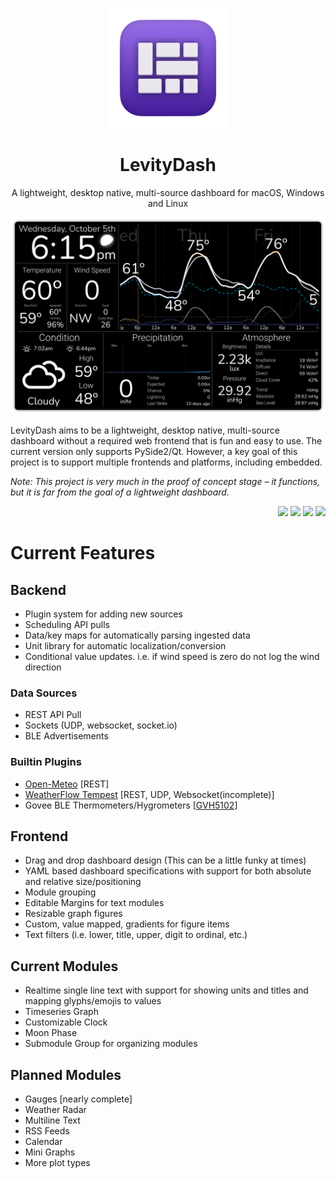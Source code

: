 <div>
	<p align="center">
   <img src="docs/_images/favicons/android-chrome-192x192.png" alt="Logo">
  </p>
	<h1 align="center" color="505050">
		<strong><b>LevityDash</b></strong>
	</h1>
  <p align="center">
  	A lightweight, desktop native, multi-source dashboard for macOS, Windows and Linux
  </p>

<picture>
	<source srcset="docs/_images/screenshot-readme.webp" type="image/webp">
	<source srcset="docs/_images/screenshot-readme.avif" type="image/avif">
	<img alt="Screenshot" src="docs/_images/screenshot-readme.png">
</picture>

</div>

LevityDash aims to be a lightweight, desktop native, multi-source dashboard without a required web frontend that is fun and easy to use. The current version only supports PySide2/Qt. However, a key goal of this project is to support
multiple frontends and
platforms, including embedded.

*Note: This project is very much in the proof of concept stage – it functions, but it is far from the goal of a lightweight dashboard.*

<p align="right">
<img src="https://img.shields.io/badge/license-MIT-blueviolet">
<img src="https://img.shields.io/badge/Python-3.11-blueviolet">
<img src="https://img.shields.io/badge/aiohttp-3.6-blueviolet">
<img src="https://img.shields.io/badge/PySide6-6.4-blueviolet">

</p>

# Current Features

## Backend

- Plugin system for adding new sources
- Scheduling API pulls
- Data/key maps for automatically parsing ingested data
- Unit library for automatic localization/conversion
- Conditional value updates. i.e. if wind speed is zero do not log the wind direction

### Data Sources

- REST API Pull
- Sockets (UDP, websocket, socket.io)
- BLE Advertisements

### Builtin Plugins

- [Open-Meteo](https://open-meteo.com) [REST]
- [WeatherFlow Tempest](https://tempestwx.com) [REST, UDP, Websocket(incomplete)]
- Govee BLE Thermometers/Hygrometers [[GVH5102](https://www.amazon.com/Govee-Hygrometer-Thermometer-Temperature-Notification/dp/B087313N8F?th=1)]

## Frontend

- Drag and drop dashboard design (This can be a little funky at times)
- YAML based dashboard specifications with support for both absolute and relative size/positioning
- Module grouping
- Editable Margins for text modules
- Resizable graph figures
- Custom, value mapped, gradients for figure items
- Text filters (i.e. lower, title, upper, digit to ordinal, etc.)

## Current Modules

- Realtime single line text with support for showing units and titles and mapping glyphs/emojis to values
- Timeseries Graph
- Customizable Clock
- Moon Phase
- Submodule Group for organizing modules

## Planned Modules

- Gauges [nearly complete]
- Weather Radar
- Multiline Text
- RSS Feeds
- Calendar
- Mini Graphs
- More plot types
